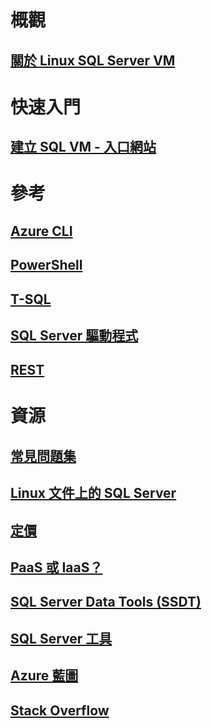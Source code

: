 # 概觀
## [關於 Linux SQL Server VM](sql-server-linux-virtual-machines-overview.md)

# 快速入門
## [建立 SQL VM - 入口網站](provision-sql-server-linux-virtual-machine.md)

# 參考
## [Azure CLI](/cli/azure/)
## [PowerShell](/powershell/azure/overview)
## [T-SQL](https://msdn.microsoft.com/library/azure/bb510741.aspx)
## [SQL Server 驅動程式](https://msdn.microsoft.com/library/mt654049.aspx)
## [REST](/rest/api/)

# 資源
## [常見問題集](sql-server-linux-faq.md)
## [Linux 文件上的 SQL Server](https://docs.microsoft.com/sql/linux/sql-server-linux-overview)
## [定價](../../windows/sql/virtual-machines-windows-sql-server-pricing-guidance.md?toc=%2fazure%2fvirtual-machines%2flinux%2fsql%2ftoc.json)
## [PaaS 或 IaaS？](../../../sql-database/sql-database-paas-vs-sql-server-iaas.md?toc=%2fazure%2fvirtual-machines%2fwindows%2fsql%2ftoc.json)
## [SQL Server Data Tools (SSDT)](https://docs.microsoft.com/sql/ssdt/download-sql-server-data-tools-ssdt)
## [SQL Server 工具](https://docs.microsoft.com/sql/tools/overview-sql-tools)
## [Azure 藍圖](https://azure.microsoft.com/roadmap/?category=compute)
## [Stack Overflow](http://stackoverflow.com/search?q=%5Bazure-virtual-machine%5D+sql+server)